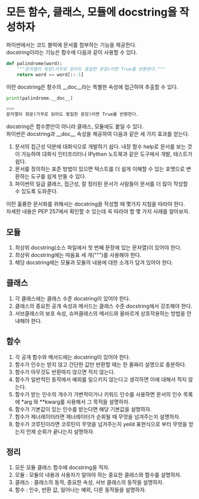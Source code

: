 # 모든 함수, 클래스, 모듈에 docstring을 작성하자

파이썬에서는 코드 블럭에 문서를 첨부하는 기능을 제공한다. <br>
docstring이라는 기능은 함수에 다음과 같이 사용할 수 있다.
```py
def palindrome(word):
    """문자열이 회문(거꾸로 읽어도 동일한 문장)이면 True를 반환한다."""
    return word == word[::-1]
```

이런 docstring은 함수의 \_\_doc\_\_라는 특별한 속성에 접근하여 추출할 수 있다.
```py
print(palindrome.__doc__)

>>>
문자열이 회문(거꾸로 읽어도 동일한 문장)이면 True를 반환한다.
```

docstring은 함수뿐만이 아니라 클래스, 모듈에도 붙일 수 있다. <br>
파이썬은 docstring과 \_\_doc\_\_ 속성을 제공하여 다음과 같은 세 가지 효과를 얻는다.

1. 문서의 접근성 덕분에 대화식으로 개발하기 쉽다. 내장 함수 help로 문서를 보는 것이 가능하여 대화식 인터프리터나 IPython 노트북과 같은 도구에서 개발, 테스트가 쉽다.
2. 문서를 정의하는 표준 방법이 있으면 텍스트를 더 쉽게 이해할 수 있는 포맷으로 변환하는 도구를 쉽게 만들 수 있다.
3. 파이썬의 일급 클래스, 접근성, 잘 정리된 문서가 사람들이 문서를 더 많이 작성할 수 있도록 도와준다.

이런 훌륭한 문서화를 위해서는 docstring을 작성할 때 몇가지 지침을 따라야 한다. <br>
자세한 내용은 PEP 257에서 확인할 수 있는데 꼭 따라야 할 몇 가지 사례를 알아보자.

## 모듈
1. 최상위 docstring(소스 파일에서 첫 번째 문장에 있는 문자열)이 있어야 한다.
2. 최상위 docstring에는 따옴표 세 개(""")를 사용해야 한다.
3. 해당 docstring에는 모듈과 모듈의 내용에 대한 소개가 담겨 있어야 한다.

## 클래스
1. 각 클래스에는 클래스 수준 docstring이 있어야 한다.
2. 클래스의 중요한 공개 속성과 메서드는 클래스 수준 docstring에서 강조해야 한다.
3. 서브클래스의 보호 속성, 슈퍼클래스의 메서드와 올바르게 상호작용하는 방법을 안내해야 한다.

## 함수
1. 각 공개 함수와 메서드에는 docstring이 있어야 한다.
2. 함수가 인수는 받지 않고 간단한 값만 반환할 때는 한 줄짜리 설명으로 충분하다.
3. 함수가 아무것도 반환하지 않으면 적지 않는다.
4. 함수가 일반적인 동작에서 예외를 일으키지 않는다고 생각하면 이에 대해서 적지 않는다.
5. 함수가 받는 인수의 개수가 가변적이거나 키워드 인수를 사용하면 문서의 인수 목록에 *arg 와 **kwarg를 사용해서 그 목적을 설명하자.
6. 함수가 기본값이 있는 인수를 받는다면 해당 기본값을 설명하자.
7. 함수가 제너레이터라면 제너레이터가 순회될 때 무엇을 넘겨주는지 설명하자.
8. 함수가 코루틴이라면 코루틴이 무엇을 넘겨주는지 yeild 표현식으로 부터 무엇을 얻는지 언제 순회가 끝나는지 설명하자.

## 정리
1. 모든 모듈 클래스 함수에 docstring을 적자.
2. 모듈 : 모듈의 내용과 사용자가 알아야 하는 중요한 클래스와 함수를 설명하자.
3. 클래스 : 클래스의 동작, 중요한 속성, 서브 클래스의 동작을 설명하자.
4. 함수 : 인수, 반환 값, 일어나는 예외, 다른 동작들을 설명하자.
